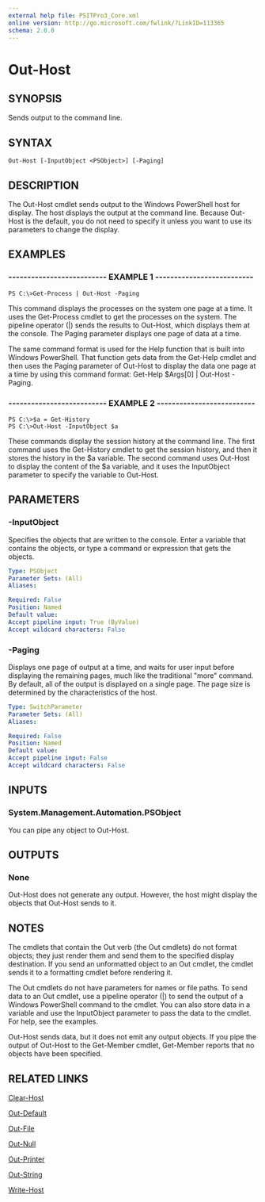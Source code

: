 ```yaml
---
external help file: PSITPro3_Core.xml
online version: http://go.microsoft.com/fwlink/?LinkID=113365
schema: 2.0.0
---
```


# Out-Host
## SYNOPSIS
Sends output to the command line.

## SYNTAX

```
Out-Host [-InputObject <PSObject>] [-Paging]
```

## DESCRIPTION
The Out-Host cmdlet sends output to the Windows PowerShell host for display.
The host displays the output at the command line.
Because Out-Host is the default, you do not need to specify it unless you want to use its parameters to change the display.

## EXAMPLES

### -------------------------- EXAMPLE 1 --------------------------
```
PS C:\>Get-Process | Out-Host -Paging
```

This command displays the processes on the system one page at a time.
It uses the Get-Process cmdlet to get the processes on the system.
The pipeline operator (|) sends the results to Out-Host, which displays them at the console.
The Paging parameter displays one page of data at a time.

The same command format is used for the Help function that is built into Windows PowerShell.
That function gets data from the Get-Help cmdlet and then uses the Paging parameter of Out-Host to display the data one page at a time by using this command format: Get-Help $Args\[0\] | Out-Host -Paging.

### -------------------------- EXAMPLE 2 --------------------------
```
PS C:\>$a = Get-History
PS C:\>Out-Host -InputObject $a
```

These commands display the session history at the command line.
The first command uses the Get-History cmdlet to get the session history, and then it stores the history in the $a variable.
The second command uses Out-Host to display the content of the $a variable, and it uses the InputObject parameter to specify the variable to Out-Host.

## PARAMETERS

### -InputObject
Specifies the objects that are written to the console.
Enter a variable that contains the objects, or type a command or expression that gets the objects.

```yaml
Type: PSObject
Parameter Sets: (All)
Aliases: 

Required: False
Position: Named
Default value: 
Accept pipeline input: True (ByValue)
Accept wildcard characters: False
```

### -Paging
Displays one page of output at a time, and waits for user input before displaying the remaining pages, much like the traditional "more" command.
By default, all of the output is displayed on a single page.
The page size is determined by the characteristics of the host.

```yaml
Type: SwitchParameter
Parameter Sets: (All)
Aliases: 

Required: False
Position: Named
Default value: 
Accept pipeline input: False
Accept wildcard characters: False
```

## INPUTS

### System.Management.Automation.PSObject
You can pipe any object to Out-Host.

## OUTPUTS

### None
Out-Host does not generate any output.
However, the host might display the objects that Out-Host sends to it.

## NOTES
The cmdlets that contain the Out verb (the Out cmdlets) do not format objects; they just render them and send them to the specified display destination.
If you send an unformatted object to an Out cmdlet, the cmdlet sends it to a formatting cmdlet before rendering it.

The Out cmdlets do not have parameters for names or file paths.
To send data to an Out cmdlet, use a pipeline operator (|) to send the output of a Windows PowerShell command to the cmdlet.
You can also store data in a variable and use the InputObject parameter to pass the data to the cmdlet.
For help, see the examples.

Out-Host sends data, but it does not emit any output objects.
If you pipe the output of Out-Host to the Get-Member cmdlet, Get-Member reports that no objects have been specified.

## RELATED LINKS

[Clear-Host](http://go.microsoft.com/fwlink/?LinkID=225747)

[Out-Default](9848a107-ddc0-40a1-b759-5ac181c1d0cf)

[Out-File](00000000-0000-0000-0000-000000000000)

[Out-Null](75391ca1-066e-402f-92c8-a41095d2854c)

[Out-Printer](00000000-0000-0000-0000-000000000000)

[Out-String](00000000-0000-0000-0000-000000000000)

[Write-Host](00000000-0000-0000-0000-000000000000)

